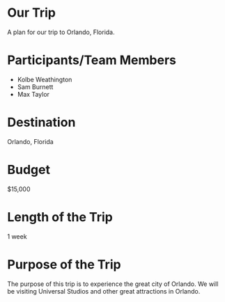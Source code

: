 # Our Trip
A plan for our trip to Orlando, Florida.

# Participants/Team Members
* Kolbe Weathington
* Sam Burnett
* Max Taylor

# Destination
Orlando, Florida

# Budget
$15,000

# Length of the Trip
1 week 

# Purpose of the Trip
The purpose of this trip is to experience the great city of Orlando. We will be visiting Universal Studios and other great attractions in Orlando.
